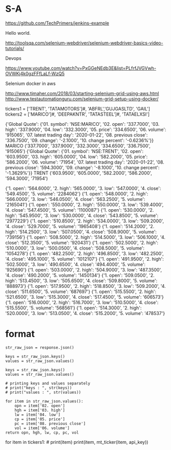 # S-A
https://github.com/TechPrimers/jenkins-example

Hello world.

http://toolsqa.com/selenium-webdriver/selenium-webdriver-basics-video-tutorials/


Devops

https://www.youtube.com/watch?v=PxGGeNEdb3E&list=PLfrfJVGVwh-OVWKj4k0gzFFfLaLf-WzQ5


Selenium docker in aws

http://www.tjmaher.com/2018/03/starting-selenium-grid-using-aws.html
http://www.testautomationguru.com/selenium-grid-setup-using-docker/


tickers1 = ['TRENT', 'TATAMOTORS']#, 'ABFRL','GUJGASLTD', 'GAIL']
tickers2 = ['MARICO']#, 'DEEPAKNTR', 'TATASTEEL']#, 'TATAELXSI']

{'Global Quote': {'01. symbol': 'NSE:MARICO', '02. open': '337.7000', '03. high': '337.9000', '04. low': '332.3000', '05. price': '334.6500', '06. volume': '915065', '07. latest trading day': '2020-01-22', '08. previous close': '336.7500', '09. change': '-2.1000', '10. change percent': '-0.6236%'}}
MARICO ('337.7000', '337.9000', '332.3000', '334.6500', '336.7500', '915065')
{'Global Quote': {'01. symbol': 'NSE:TRENT', '02. open': '603.9500', '03. high': '605.0000', '04. low': '582.2000', '05. price': '586.2000', '06. volume': '71954', '07. latest trading day': '2020-01-22', '08. previous close': '594.3000', '09. change': '-8.1000', '10. change percent': '-1.3629%'}}
TRENT ('603.9500', '605.0000', '582.2000', '586.2000', '594.3000', '71954')



{'1. open': '564.6000', '2. high': '565.0000', '3. low': '547.0000', '4. close': '549.4500', '5. volume': '2284062'}
{'1. open': '548.0000', '2. high': '566.0000', '3. low': '546.0500', '4. close': '563.2500', '5. volume': '2165041'}
{'1. open': '550.0000', '2. high': '550.0000', '3. low': '539.4000', '4. close': '547.4500', '5. volume': '1100087'}
{'1. open': '530.0000', '2. high': '545.9500', '3. low': '530.0000', '4. close': '543.8500', '5. volume': '2977229'}
{'1. open': '510.8500', '2. high': '534.0000', '3. low': '509.2000', '4. close': '529.7000', '5. volume': '1965408'}
{'1. open': '514.2000', '2. high': '514.2500', '3. low': '507.0500', '4. close': '508.9000', '5. volume': '739156'}
{'1. open': '508.5000', '2. high': '514.5000', '3. low': '506.1000', '4. close': '512.3500', '5. volume': '920431'}
{'1. open': '502.5000', '2. high': '510.0000', '3. low': '500.0500', '4. close': '508.5000', '5. volume': '1054278'}
{'1. open': '482.2500', '2. high': '496.8500', '3. low': '482.2500', '4. close': '495.1000', '5. volume': '1012107'}
{'1. open': '491.9500', '2. high': '502.5000', '3. low': '490.6500', '4. close': '494.4000', '5. volume': '925690'}
{'1. open': '503.0000', '2. high': '504.9000', '3. low': '487.3500', '4. close': '490.2000', '5. volume': '1450134'}
{'1. open': '509.0500', '2. high': '513.4500', '3. low': '505.6500', '4. close': '509.8000', '5. volume': '888973'}
{'1. open': '517.9500', '2. high': '518.8500', '3. low': '509.2000', '4. close': '511.6500', '5. volume': '687697'}
{'1. open': '515.5500', '2. high': '521.6500', '3. low': '515.3000', '4. close': '517.4500', '5. volume': '606573'}
{'1. open': '516.0000', '2. high': '516.7000', '3. low': '510.5000', '4. close': '515.5500', '5. volume': '568561'}
{'1. open': '514.3000', '2. high': '520.0000', '3. low': '513.0500', '4. close': '515.2000', '5. volume': '478537'}

# format
    str_raw_json = response.json()

    keys = str_raw_json.keys()
    values = str_raw_json.values()

    keys = str_raw_json.keys()
    values = str_raw_json.values()

    # printing keys and values separately
    # print("keys : ", str(keys))
    # print("values : ", str(values))

    for item in str_raw_json.values():
        opn = item['02. open']
        hgh = item['03. high']
        lw = item['04. low']
        cp = item['05. price']
        pc = item['08. previous close']
        vol = item['06. volume']
    return opn, hgh, lw, cp, pc, vol

 for item in tickers1:
        # print(item)
        print(item, mt_ticker(item, api_key))
